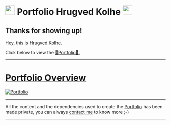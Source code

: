 # <img src="https://media.giphy.com/media/iY8CRBdQXODJSCERIr/giphy.gif" width="30px"> Portfolio Hrugved Kolhe <img src="https://media.giphy.com/media/iY8CRBdQXODJSCERIr/giphy.gif" width="30px">

## Thanks for showing up!

Hey, this is [Hrugved Kolhe.](https://www.linkedin.com/in/hrugved-kolhe-364881193/)

Click below to view the [🚀Portfolio🚀.](https://hrugved06.github.io/Portfolio-Hrugved-Kolhe/) </br>

---

# [Portfolio Overview](https://hrugved06.github.io/Portfolio-Hrugved-Kolhe/)
[![Portfolio](./preview/website.gif)](https://hrugved06.github.io/Portfolio-Hrugved-Kolhe/)

---

All the content and the dependencies used to create the [Portfolio](https://hrugved06.github.io/Portfolio-Hrugved-Kolhe/) has been made private, you can always [contact me](https://www.linkedin.com/in/hrugved-kolhe-364881193/) to know more ;-)

---
